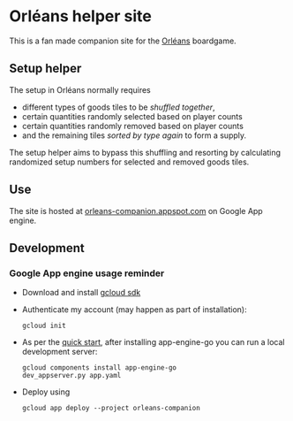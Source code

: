 # Orléans helper site

This is a fan made companion site for the [Orléans](https://boardgamegeek.com/boardgame/164928/orleans) boardgame.

## Setup helper

The setup in Orléans normally requires
* different types of goods tiles to be *shuffled together*,
* certain quantities randomly selected based on player counts
* certain quantities randomly removed based on player counts
* and the remaining tiles *sorted by type again* to form a supply.

The setup helper aims to bypass this shuffling and resorting by calculating randomized setup numbers for selected and removed goods tiles.

## Use
The site is hosted at [orleans-companion.appspot.com](http://orleans-companion.appspot.com) on Google App engine.

## Development

### Google App engine usage reminder
* Download and install [gcloud sdk](https://cloud.google.com/sdk/docs/)
* Authenticate my account (may happen as part of installation):

      gcloud init

* As per the [quick start](https://cloud.google.com/appengine/docs/standard/go/quickstart), after installing app-engine-go you can run a local development server:

      gcloud components install app-engine-go
      dev_appserver.py app.yaml

* Deploy using

      gcloud app deploy --project orleans-companion